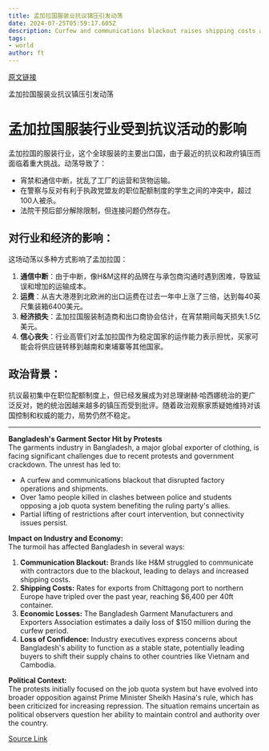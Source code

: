 ```yaml
---
title: 孟加拉国服装业抗议镇压引发动荡
date: 2024-07-25T05:59:17.605Z
description: Curfew and communications blackout raises shipping costs and shakes confidence in major global exporter
tags: 
- world
author: ft
---
```


[原文链接](https://ft.com/content/486d83c2-f92e-4435-be62-9cc84b382127)

孟加拉国服装业抗议镇压引发动荡

# 孟加拉国服装行业受到抗议活动的影响

孟加拉国的服装行业，这个全球服装的主要出口国，由于最近的抗议和政府镇压而面临着重大挑战。动荡导致了：

- 宵禁和通信中断，扰乱了工厂的运营和货物运输。
- 在警察与反对有利于执政党盟友的职位配额制度的学生之间的冲突中，超过100人被杀。
- 法院干预后部分解除限制，但连接问题仍然存在。

## 对行业和经济的影响：

这场动荡以多种方式影响了孟加拉国：

1. **通信中断**：由于中断，像H&M这样的品牌在与承包商沟通时遇到困难，导致延误和增加的运输成本。
2. **运费**：从吉大港港到北欧洲的出口运费在过去一年中上涨了三倍，达到每40英尺集装箱6400美元。
3. **经济损失**：孟加拉国服装制造商和出口商协会估计，在宵禁期间每天损失1.5亿美元。
4. **信心丧失**：行业高管们对孟加拉国作为稳定国家的运作能力表示担忧，买家可能会将供应链转移到越南和柬埔寨等其他国家。

## 政治背景：

抗议最初集中在职位配额制度上，但已经发展成为对总理谢赫·哈西娜统治的更广泛反对，她的统治因越来越多的镇压而受到批评。随着政治观察家质疑她维持对该国控制和权威的能力，局势仍然不稳定。

---

 **Bangladesh's Garment Sector Hit by Protests**  
The garments industry in Bangladesh, a major global exporter of clothing, is facing significant challenges due to recent protests and government crackdown. The unrest has led to:

- A curfew and communications blackout that disrupted factory operations and shipments.
- Over 1amo people killed in clashes between police and students opposing a job quota system benefiting the ruling party's allies.
- Partial lifting of restrictions after court intervention, but connectivity issues persist.

**Impact on Industry and Economy:**  
The turmoil has affected Bangladesh in several ways:

1. **Communication Blackout:** Brands like H&M struggled to communicate with contractors due to the blackout, leading to delays and increased shipping costs.
2. **Shipping Costs:** Rates for exports from Chittagong port to northern Europe have tripled over the past year, reaching $6,400 per 40ft container.
3. **Economic Losses:** The Bangladesh Garment Manufacturers and Exporters Association estimates a daily loss of $150 million during the curfew period.
4. **Loss of Confidence:** Industry executives express concerns about Bangladesh's ability to function as a stable state, potentially leading buyers to shift their supply chains to other countries like Vietnam and Cambodia.

**Political Context:**  
The protests initially focused on the job quota system but have evolved into broader opposition against Prime Minister Sheikh Hasina's rule, which has been criticized for increasing repression. The situation remains uncertain as political observers question her ability to maintain control and authority over the country.

[Source Link](https://ft.com/content/486d83c2-f92e-4435-be62-9cc84b382127)

